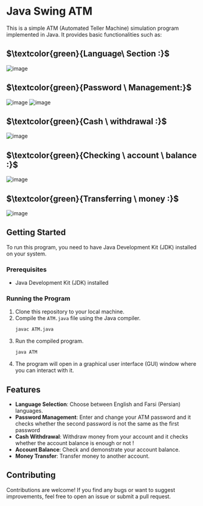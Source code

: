 
# Java Swing ATM 

This is a simple ATM (Automated Teller Machine) simulation program implemented in Java. It provides basic functionalities such as:

## $\textcolor{green}{Language\ Section :\}$
  
![image](https://github.com/MohammadrezaSheikholeslami84/ATM-GUI/assets/166950228/0aba50cc-3bd1-4044-ab7d-f386b31e449b)

## $\textcolor{green}{Password \ Management:\}$

![image](https://github.com/MohammadrezaSheikholeslami84/ATM-GUI/assets/166950228/f8e7e0d7-dad6-437d-aa21-6b106f1c268b)     ![image](https://github.com/MohammadrezaSheikholeslami84/ATM-GUI/assets/166950228/95a2ccf1-6fa5-480e-b0ce-ab44a33f9f27)

 
## $\textcolor{green}{Cash  \ withdrawal :\}$

![image](https://github.com/MohammadrezaSheikholeslami84/ATM-GUI/assets/166950228/6a27b200-4255-4099-910f-91831e82827b)


## $\textcolor{green}{Checking   \ account \ balance :\}$

![image](https://github.com/MohammadrezaSheikholeslami84/ATM-GUI/assets/166950228/9367363c-7cd2-41ad-8166-087e2e87e470)


## $\textcolor{green}{Transferring  \ money :\}$

![image](https://github.com/MohammadrezaSheikholeslami84/ATM-GUI/assets/166950228/c7531835-6481-420c-a608-f415f98587a6)



## Getting Started

To run this program, you need to have Java Development Kit (JDK) installed on your system.

### Prerequisites

- Java Development Kit (JDK) installed

### Running the Program

1. Clone this repository to your local machine.
2. Compile the `ATM.java` file using the Java compiler.
   ```bash
   javac ATM.java
   ```
3. Run the compiled program.
   ```bash
   java ATM
   ```
4. The program will open in a graphical user interface (GUI) window where you can interact with it.

## Features

- **Language Selection**: Choose between English and Farsi (Persian) languages.
- **Password Management**: Enter and change your ATM password and it checks whether the second password is not the same as the first password
- **Cash Withdrawal**: Withdraw money from your account and it checks whether the account balance is enough or not !
- **Account Balance**: Check and demonstrate your account balance.
- **Money Transfer**: Transfer money to another account.

## Contributing

Contributions are welcome! If you find any bugs or want to suggest improvements, feel free to open an issue or submit a pull request.
